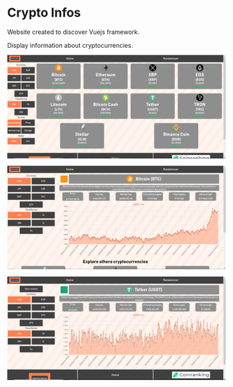 # Crypto Infos

Website created to discover Vuejs framework.

Display information about cryptocurrencies.

![Index Page](Images/index.PNG "Index Page Image") 

![Details Page](Images/details.PNG "Details Page Image") 

![Randomizer Page](Images/randomizer.PNG "Randomizer Page Image") 